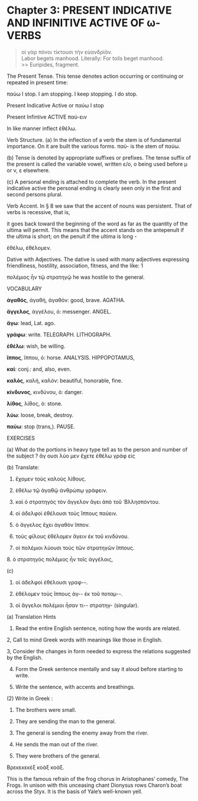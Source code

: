 # Chapter 3: PRESENT INDICATIVE AND INFINITIVE ACTIVE OF ω-VERBS


>  οἱ γὰρ πόνοι τίκτουσι τὴν εὐανδρίᾱν.<br/>
>  Labor begets manhood. Literally: For toils beget manhood.<br/>>> Euripides, fragment.




<div type="textpart" subtype="para" n="13">The Present Tense. This tense denotes action occurring or continuing or repeated in present time:

παύω I stop. I am stopping. I keep stopping. I do stop.

Present Indicative Active or παύω I stop



Present Infintive ACTIVE παύ-ειν

In like manner inflect ἐθέλω.

<div type="textpart" subtype="para" n="14">
Verb Structure.
(a) In the inflection of a verb
the stem is of fundamental importance. On it are built
the various forms. παύ- is the stem of παύω.

(b) Tense is denoted by appropriate suffixes or prefixes.
The tense suffix of the present is called the variable vowel,
written ε/ο, ο being used before μ or ν, ε elsewhere.

(c) A personal ending is attached to complete the verb.
In the present indicative active the personal ending is
clearly seen only in the first and second persons plural.

<div type="textpart" subtype="para" n="15">
Verb Accent. In § 8 we saw that the accent of
nouns was persistent. That of verbs is recessive, that is,


<pb n="8"/>

it goes back toward the beginning of the word as far as
the quantity of the ultima will permit. This means that
the accent stands on the antepenult if the ultima is short;
on the penult if the ultima is long -

ἐθέλω, ἐθέλομεν.

<div type="textpart" subtype="para" n="16">
Dative with Adjectives. The dative is used with many adjectives expressing friendliness, hostility, association, fitness, and the like: 1

πολέμιος ἦν τῷ στρατηγῷ
he was hostile to the general.

<div type="textpart" subtype="para" n="17">
VOCABULARY



**ἀγαθός**, ἀγαθή, ἀγαθόν: good, brave. AGATHA.




**ἄγγελος**, ἀγγέλου, ὁ: messenger. ANGEL.



**ἄγω**: lead, Lat. ago.



**γράφω**: write. TELEGRAPH. LITHOGRAPH.



**ἐθέλω**: wish, be willing.



**ἵππος**, ἵππου, ὁ: horse. ANALYSIS. HIPPOPOTAMUS,



**καί**: conj.: and, also, even.



**καλός**, καλή, καλόν: beautiful, honorable, fine.


**κίνδυνος**, κινδύνου, ὁ: danger.




**λίθος**, λίθος, ὁ: stone.







**λύω**: loose, break, destroy.




**παύω**: stop (trans,). PAUSE.

<div type="textpart" subtype="para" n="18">
EXERCISES

(a) What do the portions in heavy type tell as to the person
and number of the subject ?
ἄγ ουσι
λύο μεν
ἔχετε
ἐθέλω
γράφ εἰς

(b) Translate:

1. ἔχομεν τοὺς καλοὺς λίθους.

2. ἐθέλω τῷ ἀγαθῷ ἀνθρώπῳ γράφειν.

3. καὶ ὁ στρατηγὸς τὸν ἄγγελον ἄγει ἀπὸ τοῦ ᾿Βλλησπόντου.
4. οἱ ἀδελφοὶ ἐθέλουσι τοὺς ἵππους παύειν.
5. ὁ ἄγγελος ἔχει ἀγαθὸν ἵππον.
6. τοὺς φίλους ἐθέλομεν ἄγειν ἐκ τοῦ κινδύνου.

7. οἱ πολέμιοι λύουσι τοὺς τῶν στρατηγῶν ἵππους.
<pb n="9"/>
8. ὁ στρατηγὸς πολέμιος ἦν τοῖς ἀγγέλοις,

(c)

1. οἱ ἀδελφοὶ ἐθέλουσι γραφ--.
2. ἐθέλομεν τοὺς ἵππους ἀγ-- ἐκ τοῦ ποταμ--.

3. οἱ ἄγγελοι πολέμιοι ἦσαν τι-- στρατηγ- (singular).

<div type="textpart" subtype="para" n="19">
(a) Translation Hints

1. Read the entire English sentence, noting how the
words are related.

2, Call to mind Greek words with meanings like those
in English.

3, Consider the changes in form needed to express the
relations suggested by the English.

4. Form the Greek sentence mentally and say it aloud
before starting to write.

5. Write the sentence, with accents and breathings.

(2) Write in Greek :

1. The brothers were small.

2. They are sending the man to the general.
8. The general is sending the enemy away from the river.

4. He sends the man out of the river.
5. They were brothers of the general.

<div type="textpart" subtype="para" n="20">
Βρεκεκεκὲξ κοὰξ κοάξ. 

This is the famous refrain of the frog chorus in Aristophanes’ comedy, The Frogs. In unison with this unceasing chant Dionysus rows Charon’s boat across the Styx. It is the basis of Yale’s well-known yell.

<pb n="10"/>




